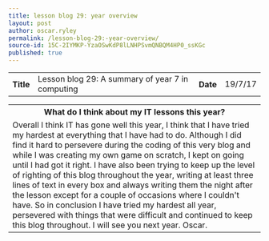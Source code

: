 ```yaml
---
title: lesson blog 29: year overview
layout: post
author: oscar.ryley
permalink: /lesson-blog-29:-year-overview/
source-id: 15C-2IYMKP-YzaOSwKdP8lLNHPSvmQNBQM4HP0_ssKGc
published: true
---
```

<table>
  <tr>
    <th>Title</th>
    <td>Lesson blog 29: A summary of year 7 in computing</td>
    <th>Date</th>
    <td>19/7/17</td>
  </tr>
</table>


<table>
  <tr>
    <th>What do I think about my IT lessons this year?</th>
  </tr>
  <tr>
    <td>Overall I think IT has gone well this year, I think that I have tried my hardest at everything that I have had to do. Although I did find it hard to persevere during the coding of this very blog and while I was creating my own game on scratch, I kept on going until I had got it right. I have also been trying to keep up the level of righting of this blog throughout the year, writing at least three lines of text in every box and always writing them the night after the lesson except for a couple of occasions where I couldn't have. So in conclusion I have tried my hardest all year, persevered with things that were difficult and continued to keep this blog throughout. 
I will see you next year.
Oscar.</td>
  </tr>
</table>


